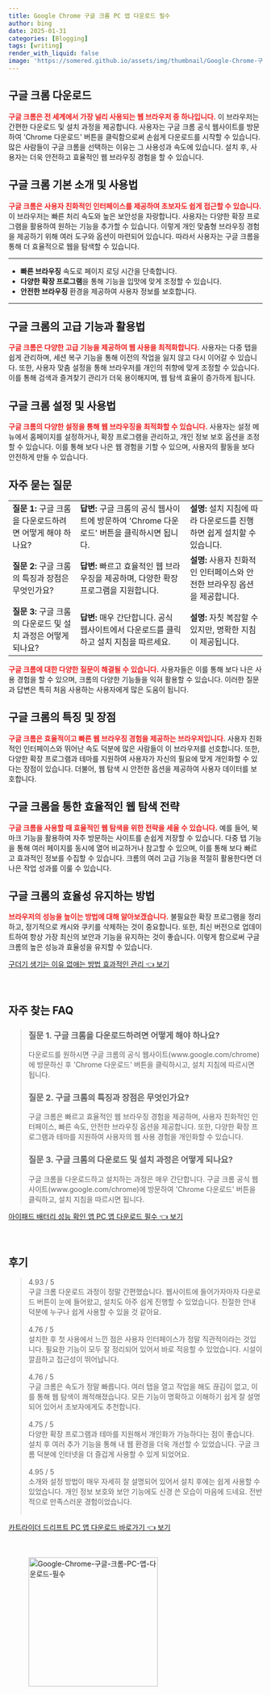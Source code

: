 ```yaml
---
title: Google Chrome 구글 크롬 PC 앱 다운로드 필수
author: bing
date: 2025-01-31
categories: [Blogging]
tags: [writing]
render_with_liquid: false
image: 'https://somered.github.io/assets/img/thumbnail/Google-Chrome-구글-크롬-PC-앱-다운로드-필수.webp'
---
```



<h2 id='구글_크롬_다운로드'>구글 크롬 다운로드</h2>

<p><b><span style="color: #ee2323;">구글 크롬은 전 세계에서 가장 널리 사용되는 웹 브라우저 중 하나입니다.</span></b> 이 브라우저는 간편한 다운로드 및 설치 과정을 제공합니다. 사용자는 구글 크롬 공식 웹사이트를 방문하여 'Chrome 다운로드' 버튼을 클릭함으로써 손쉽게 다운로드를 시작할 수 있습니다. 많은 사람들이 구글 크롬을 선택하는 이유는 그 사용성과 속도에 있습니다. 설치 후, 사용자는 더욱 안전하고 효율적인 웹 브라우징 경험을 할 수 있습니다. </p>

<h2 id='구글_크롬_기본_소개'>구글 크롬 기본 소개 및 사용법</h2>

<p><b><span style="color: #ee2323;">구글 크롬은 사용자 친화적인 인터페이스를 제공하여 초보자도 쉽게 접근할 수 있습니다.</span></b> 이 브라우저는 빠른 처리 속도와 높은 보안성을 자랑합니다. 사용자는 다양한 확장 프로그램을 활용하여 원하는 기능을 추가할 수 있습니다. 이렇게 개인 맞춤형 브라우징 경험을 제공하기 위해 여러 도구와 옵션이 마련되어 있습니다. 따라서 사용자는 구글 크롬을 통해 더 효율적으로 웹을 탐색할 수 있습니다.</p>

<hr />

<ul>
    <li><b>빠른 브라우징</b> 속도로 페이지 로딩 시간을 단축합니다.</li>
    <li><b>다양한 확장 프로그램</b>을 통해 기능을 입맛에 맞게 조정할 수 있습니다.</li>
    <li><b>안전한 브라우징</b> 환경을 제공하여 사용자 정보를 보호합니다.</li>
</ul>

<hr />

<h2 id='고급_기능과_활용법'>구글 크롬의 고급 기능과 활용법</h2>

<p><b><span style="color: #ee2323;">구글 크롬은 다양한 고급 기능을 제공하여 웹 사용을 최적화합니다.</span></b> 사용자는 다중 탭을 쉽게 관리하며, 세션 복구 기능을 통해 이전의 작업을 잃지 않고 다시 이어갈 수 있습니다. 또한, 사용자 맞춤 설정을 통해 브라우저를 개인의 취향에 맞게 조정할 수 있습니다. 이를 통해 검색과 즐겨찾기 관리가 더욱 용이해지며, 웹 탐색 효율이 증가하게 됩니다.</p>

<h2 id='구글_크롬_설정_및_사용법'>구글 크롬 설정 및 사용법</h2>

<p><b><span style="color: #ee2323;">구글 크롬의 다양한 설정을 통해 웹 브라우징을 최적화할 수 있습니다.</span></b> 사용자는 설정 메뉴에서 홈페이지를 설정하거나, 확장 프로그램을 관리하고, 개인 정보 보호 옵션을 조정할 수 있습니다. 이를 통해 보다 나은 웹 경험을 기할 수 있으며, 사용자의 활동을 보다 안전하게 만들 수 있습니다.</p>

<h2 id='자주_묻는_질문'>자주 묻는 질문</h2>

<table>
    <tr>
        <td><b>질문 1:</b> 구글 크롬을 다운로드하려면 어떻게 해야 하나요?</td>
        <td><b>답변:</b> 구글 크롬의 공식 웹사이트에 방문하여 'Chrome 다운로드' 버튼을 클릭하시면 됩니다.</td>
        <td><b>설명:</b> 설치 지침에 따라 다운로드를 진행하면 쉽게 설치할 수 있습니다.</td>
    </tr>
    <tr>
        <td><b>질문 2:</b> 구글 크롬의 특징과 장점은 무엇인가요?</td>
        <td><b>답변:</b> 빠르고 효율적인 웹 브라우징을 제공하며, 다양한 확장 프로그램을 지원합니다.</td>
        <td><b>설명:</b> 사용자 친화적인 인터페이스와 안전한 브라우징 옵션을 제공합니다.</td>
    </tr>
    <tr>
        <td><b>질문 3:</b> 구글 크롬의 다운로드 및 설치 과정은 어떻게 되나요?</td>
        <td><b>답변:</b> 매우 간단합니다. 공식 웹사이트에서 다운로드를 클릭하고 설치 지침을 따르세요.</td>
        <td><b>설명:</b> 자칫 복잡할 수 있지만, 명확한 지침이 제공됩니다.</td>
    </tr>
</table>

<p><b><span style="color: #ee2323;">구글 크롬에 대한 다양한 질문이 해결될 수 있습니다.</span></b> 사용자들은 이를 통해 보다 나은 사용 경험을 할 수 있으며, 크롬의 다양한 기능들을 익혀 활용할 수 있습니다. 이러한 질문과 답변은 특히 처음 사용하는 사용자에게 많은 도움이 됩니다.</p>

<h2 id='구글_크롬의_특징과_장점'>구글 크롬의 특징 및 장점</h2>

<p><b><span style="color: #ee2323;">구글 크롬은 효율적이고 빠른 웹 브라우징 경험을 제공하는 브라우저입니다.</span></b> 사용자 친화적인 인터페이스와 뛰어난 속도 덕분에 많은 사람들이 이 브라우저를 선호합니다. 또한, 다양한 확장 프로그램과 테마를 지원하여 사용자가 자신의 필요에 맞게 개인화할 수 있다는 장점이 있습니다. 더불어, 웹 탐색 시 안전한 옵션을 제공하여 사용자 데이터를 보호합니다.</p>

<h2 id='구글_크롬_사용자의_경험'>구글 크롬을 통한 효율적인 웹 탐색 전략</h2>

<p><b><span style="color: #ee2323;">구글 크롬을 사용할 때 효율적인 웹 탐색을 위한 전략을 세울 수 있습니다.</span></b> 예를 들어, 북마크 기능을 활용하여 자주 방문하는 사이트를 손쉽게 저장할 수 있습니다. 다중 탭 기능을 통해 여러 페이지를 동시에 열어 비교하거나 참고할 수 있으며, 이를 통해 보다 빠르고 효과적인 정보를 수집할 수 있습니다. 크롬의 여러 고급 기능을 적절히 활용한다면 더 나은 작업 성과를 이룰 수 있습니다.</p>

<h2 id='구글_크롬의_효율성'>구글 크롬의 효율성 유지하는 방법</h2>

<p><b><span style="color: #ee2323;">브라우저의 성능을 높이는 방법에 대해 알아보겠습니다.</span></b> 불필요한 확장 프로그램을 정리하고, 정기적으로 캐시와 쿠키를 삭제하는 것이 중요합니다. 또한, 최신 버전으로 업데이트하여 항상 가장 최신의 보안과 기능을 유지하는 것이 좋습니다. 이렇게 함으로써 구글 크롬의 높은 성능과 효율성을 유지할 수 있습니다.</p>


<p><a class="click-button" title="구더기 생기는 이유 없애는 방법 효과적인 관리" href="https://somered.github.io/posts/%EA%B5%AC%EB%8D%94%EA%B8%B0-%EC%83%9D%EA%B8%B0%EB%8A%94-%EC%9D%B4%EC%9C%A0-%EC%97%86%EC%95%A0%EB%8A%94-%EB%B0%A9%EB%B2%95-%ED%9A%A8%EA%B3%BC%EC%A0%81%EC%9D%B8-%EA%B4%80%EB%A6%AC/" rel="dofollow">구더기 생기는 이유 없애는 방법 효과적인 관리 👈 보기</a></p><br>
<h2 id='자주_찾는_FAQ'>자주 찾는 FAQ</h2>
<div itemscope="" itemtype="https://schema.org/FAQPage"> 
<blockquote> 
<div itemscope="" itemprop="mainEntity" itemtype="https://schema.org/Question"> 
<h3 itemprop="name">질문 1. 구글 크롬을 다운로드하려면 어떻게 해야 하나요?</h3> 
<div itemscope="" itemprop="acceptedAnswer" itemtype="https://schema.org/Answer"> 
<span itemprop="text"> 
<p>다운로드를 원하시면 구글 크롬의 공식 웹사이트(www.google.com/chrome)에 방문하신 후 'Chrome 다운로드' 버튼을 클릭하시고, 설치 지침에 따르시면 됩니다.</p> 
</span> 
</div> 
</div> 

<div itemscope="" itemprop="mainEntity" itemtype="https://schema.org/Question"> 
<h3 itemprop="name">질문 2. 구글 크롬의 특징과 장점은 무엇인가요?</h3> 
<div itemscope="" itemprop="acceptedAnswer" itemtype="https://schema.org/Answer"> 
<span itemprop="text"> 
<p>구글 크롬은 빠르고 효율적인 웹 브라우징 경험을 제공하며, 사용자 친화적인 인터페이스, 빠른 속도, 안전한 브라우징 옵션을 제공합니다. 또한, 다양한 확장 프로그램과 테마를 지원하여 사용자의 웹 사용 경험을 개인화할 수 있습니다.</p> 
</span> 
</div> 
</div> 

<div itemscope="" itemprop="mainEntity" itemtype="https://schema.org/Question"> 
<h3 itemprop="name">질문 3. 구글 크롬의 다운로드 및 설치 과정은 어떻게 되나요?</h3> 
<div itemscope="" itemprop="acceptedAnswer" itemtype="https://schema.org/Answer"> 
<span itemprop="text"> 
<p>구글 크롬을 다운로드하고 설치하는 과정은 매우 간단합니다. 구글 크롬 공식 웹사이트(www.google.com/chrome)에 방문하여 'Chrome 다운로드' 버튼을 클릭하고, 설치 지침을 따르시면 됩니다.</p> 
</span> 
</div> 
</div> 

</blockquote> 
</div>
<p><a class="click-button" title="아이패드 배터리 성능 확인 앱 PC 앱 다운로드 필수" href="https://somered.github.io/posts/%EC%95%84%EC%9D%B4%ED%8C%A8%EB%93%9C-%EB%B0%B0%ED%84%B0%EB%A6%AC-%EC%84%B1%EB%8A%A5-%ED%99%95%EC%9D%B8-%EC%95%B1-PC-%EC%95%B1-%EB%8B%A4%EC%9A%B4%EB%A1%9C%EB%93%9C-%ED%95%84%EC%88%98/" rel="dofollow">아이패드 배터리 성능 확인 앱 PC 앱 다운로드 필수 👈 보기</a></p><br>
<h2 id='후기'>후기</h2>
<div itemscope itemtype="https://schema.org/Product">
  <blockquote>
  <div itemprop="review" itemscope itemtype="https://schema.org/Review">
      <div itemprop="reviewRating" itemscope itemtype="https://schema.org/Rating"> <span itemprop="ratingValue">4.93</span> / <span itemprop="bestRating">5</span> </div>
      <span itemprop="reviewBody">구글 크롬 다운로드 과정이 정말 간편했습니다. 웹사이트에 들어가자마자 다운로드 버튼이 눈에 들어왔고, 설치도 아주 쉽게 진행할 수 있었습니다. 친절한 안내 덕분에 누구나 쉽게 사용할 수 있을 것 같아요.</span>
  </div>
  <br>
  <div itemprop="review" itemscope itemtype="https://schema.org/Review">
      <div itemprop="reviewRating" itemscope itemtype="https://schema.org/Rating"> <span itemprop="ratingValue">4.76</span> / <span itemprop="bestRating">5</span> </div>
      <span itemprop="reviewBody">설치한 후 첫 사용에서 느낀 점은 사용자 인터페이스가 정말 직관적이라는 것입니다. 필요한 기능이 모두 잘 정리되어 있어서 바로 적응할 수 있었습니다. 시설이 깔끔하고 접근성이 뛰어납니다.</span>
  </div>
  <br>
  <div itemprop="review" itemscope itemtype="https://schema.org/Review">
      <div itemprop="reviewRating" itemscope itemtype="https://schema.org/Rating"> <span itemprop="ratingValue">4.76</span> / <span itemprop="bestRating">5</span> </div>
      <span itemprop="reviewBody">구글 크롬은 속도가 정말 빠릅니다. 여러 탭을 열고 작업을 해도 끊김이 없고, 이를 통해 웹 탐색이 쾌적해졌습니다. 모든 기능이 명확하고 이해하기 쉽게 잘 설명되어 있어서 초보자에게도 추천합니다.</span>
  </div>
  <br>
  <div itemprop="review" itemscope itemtype="https://schema.org/Review">
      <div itemprop="reviewRating" itemscope itemtype="https://schema.org/Rating"> <span itemprop="ratingValue">4.75</span> / <span itemprop="bestRating">5</span> </div>
      <span itemprop="reviewBody">다양한 확장 프로그램과 테마를 지원해서 개인화가 가능하다는 점이 좋습니다. 설치 후 여러 추가 기능을 통해 내 웹 환경을 더욱 개선할 수 있었습니다. 구글 크롬 덕분에 인터넷을 더 즐겁게 사용할 수 있게 되었어요.</span>
  </div>
  <br>
  <div itemprop="review" itemscope itemtype="https://schema.org/Review">
      <div itemprop="reviewRating" itemscope itemtype="https://schema.org/Rating"> <span itemprop="ratingValue">4.95</span> / <span itemprop="bestRating">5</span> </div>
      <span itemprop="reviewBody">소개와 설정 방법이 매우 자세히 잘 설명되어 있어서 설치 후에는 쉽게 사용할 수 있었습니다. 개인 정보 보호와 보안 기능에도 신경 쓴 모습이 마음에 드네요. 전반적으로 만족스러운 경험이었습니다.</span>
  </div>
  <br>
  </blockquote>
</div>
<p><a class="click-button" title="카트라이더 드리프트 PC 앱 다운로드 바로가기" href="https://somered.github.io/posts/%EC%B9%B4%ED%8A%B8%EB%9D%BC%EC%9D%B4%EB%8D%94-%EB%93%9C%EB%A6%AC%ED%94%84%ED%8A%B8-PC-%EC%95%B1-%EB%8B%A4%EC%9A%B4%EB%A1%9C%EB%93%9C-%EB%B0%94%EB%A1%9C%EA%B0%80%EA%B8%B0/" rel="dofollow">카트라이더 드리프트 PC 앱 다운로드 바로가기 👈 보기</a></p><br>
<figure class="image"><img src="https://somered.github.io/assets/img/thumbnail/Google-Chrome-구글-크롬-PC-앱-다운로드-필수.webp" alt="Google-Chrome-구글-크롬-PC-앱-다운로드-필수" width="256" height="256"></figure>